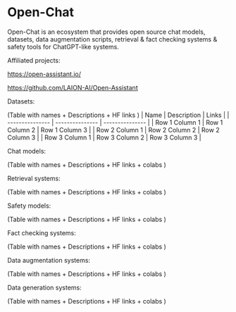 # Open-Chat
Open-Chat is an ecosystem that provides open source chat models, datasets, data augmentation scripts, retrieval & fact checking systems & safety tools for ChatGPT-like systems.

Affiliated projects:

https://open-assistant.io/

https://github.com/LAION-AI/Open-Assistant


Datasets:

(Table with names + Descriptions + HF links )
| Name | Description | Links |
| --------------- | --------------- | --------------- |
| Row 1 Column 1 | Row 1 Column 2 | Row 1 Column 3 |
| Row 2 Column 1 | Row 2 Column 2 | Row 2 Column 3 |
| Row 3 Column 1 | Row 3 Column 2 | Row 3 Column 3 |


Chat models:

(Table with names + Descriptions + HF links + colabs )

Retrieval systems:

(Table with names + Descriptions + HF links + colabs )

Safety models:

(Table with names + Descriptions + HF links + colabs )

Fact checking systems:

(Table with names + Descriptions + HF links + colabs )

Data augmentation systems:

(Table with names + Descriptions + HF links + colabs )

Data generation systems:

(Table with names + Descriptions + HF links + colabs )
